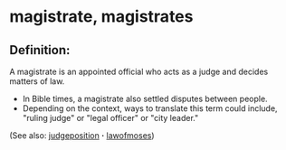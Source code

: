 # magistrate, magistrates #

## Definition: ##

A magistrate is an appointed official who acts as a judge and decides matters of law.

* In Bible times, a magistrate also settled disputes between people.
* Depending on the context, ways to translate this term could include, "ruling judge" or "legal officer" or "city leader."

(See also: [judgeposition](../other/judgeposition.md) **·** [lawofmoses](../kt/lawofmoses.md))


